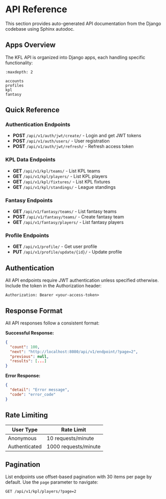 # API Reference

This section provides auto-generated API documentation from the Django codebase using Sphinx autodoc.

## Apps Overview

The KFL API is organized into Django apps, each handling specific functionality:

```{toctree}
:maxdepth: 2

accounts
profiles
kpl
fantasy
```

## Quick Reference

### Authentication Endpoints
- **POST** `/api/v1/auth/jwt/create/` - Login and get JWT tokens
- **POST** `/api/v1/auth/users/` - User registration
- **POST** `/api/v1/auth/jwt/refresh/` - Refresh access token

### KPL Data Endpoints
- **GET** `/api/v1/kpl/teams/` - List KPL teams
- **GET** `/api/v1/kpl/players/` - List KPL players
- **GET** `/api/v1/kpl/fixtures/` - List KPL fixtures
- **GET** `/api/v1/kpl/standings/` - League standings

### Fantasy Endpoints
- **GET** `/api/v1/fantasy/teams/` - List fantasy teams
- **POST** `/api/v1/fantasy/teams/` - Create fantasy team
- **GET** `/api/v1/fantasy/players/` - List fantasy players

### Profile Endpoints
- **GET** `/api/v1/profile/` - Get user profile
- **PUT** `/api/v1/profile/update/{id}/` - Update profile

## Authentication

All API endpoints require JWT authentication unless specified otherwise. Include the token in the Authorization header:

```
Authorization: Bearer <your-access-token>
```

## Response Format

All API responses follow a consistent format:

**Successful Response:**
```json
{
  "count": 100,
  "next": "http://localhost:8080/api/v1/endpoint/?page=2",
  "previous": null,
  "results": [...]
}
```

**Error Response:**
```json
{
  "detail": "Error message",
  "code": "error_code"
}
```

## Rate Limiting

| User Type | Rate Limit |
|-----------|------------|
| Anonymous | 10 requests/minute |
| Authenticated | 1000 requests/minute |

## Pagination

List endpoints use offset-based pagination with 30 items per page by default. Use the `page` parameter to navigate:

```
GET /api/v1/kpl/players/?page=2
```

